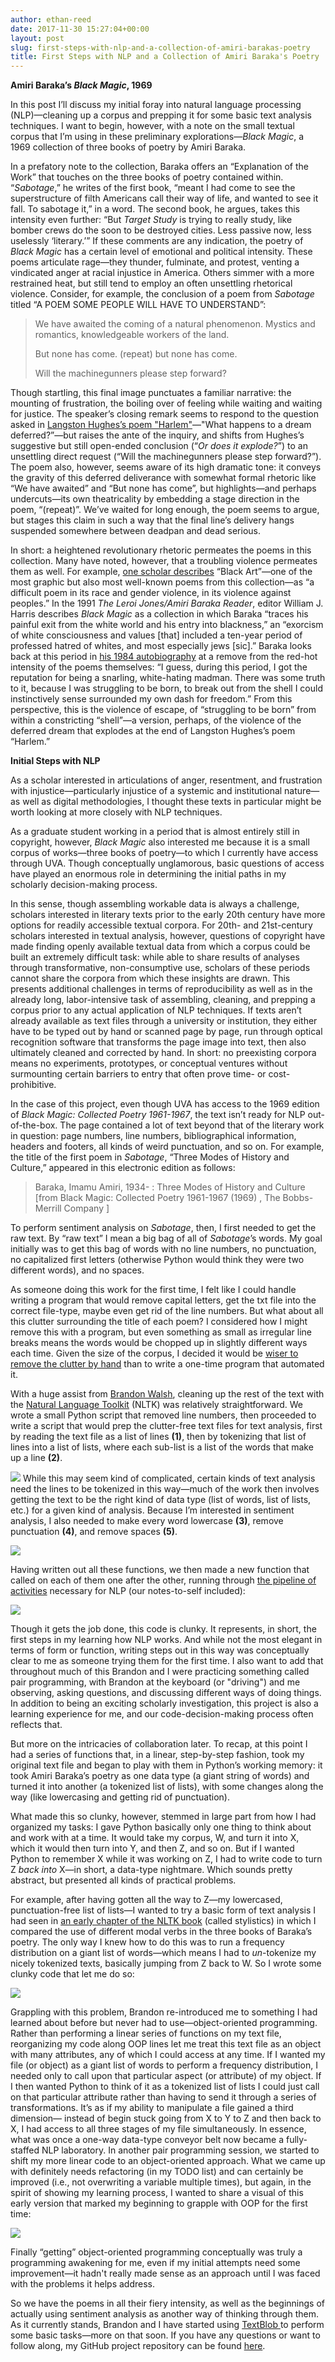 ```yaml
---
author: ethan-reed
date: 2017-11-30 15:27:04+00:00
layout: post
slug: first-steps-with-nlp-and-a-collection-of-amiri-barakas-poetry
title: First Steps with NLP and a Collection of Amiri Baraka's Poetry
---
```


**Amiri Baraka’s _Black Magic_, 1969**

In this post I’ll discuss my initial foray into natural language processing (NLP)&mdash;cleaning up a corpus and prepping it for some basic text analysis techniques. I want to begin, however, with a note on the small textual corpus that I’m using in these preliminary explorations&mdash;_Black Magic_, a 1969 collection of three books of poetry by Amiri Baraka.

In a prefatory note to the collection, Baraka offers an “Explanation of the Work” that touches on the three books of poetry contained within. “_Sabotage_,” he writes of the first book, “meant I had come to see the superstructure of filth Americans call their way of life, and wanted to see it fall. To sabotage it,” in a word. The second book, he argues, takes this intensity even further: “But _Target Study_ is trying to really study, like bomber crews do the soon to be destroyed cities. Less passive now, less uselessly ‘literary.’” If these comments are any indication, the poetry of _Black Magic_ has a certain level of emotional and political intensity. These poems articulate rage&mdash;they thunder, fulminate, and protest, venting a vindicated anger at racial injustice in America. Others simmer with a more restrained heat, but still tend to employ an often unsettling rhetorical violence. Consider, for example, the conclusion of a poem from _Sabotage_ titled “A POEM SOME PEOPLE WILL HAVE TO UNDERSTAND”:


<blockquote>We have awaited the coming of a natural
phenomenon. Mystics and romantics, knowledgeable
workers
of the land.

But none has come.
(repeat)
but none has come.

Will the machinegunners please step forward?</blockquote>


Though startling, this final image punctuates a familiar narrative: the mounting of frustration, the boiling over of feeling while waiting and waiting for justice. The speaker’s closing remark seems to respond to the question asked in [Langston Hughes’s poem "Harlem"](https://www.poetryfoundation.org/poems/46548/harlem)&mdash;"What happens to a dream deferred?”&mdash;but raises the ante of the inquiry, and shifts from Hughes’s suggestive but still open-ended conclusion (“_Or does it explode?_”) to an unsettling direct request (“Will the machinegunners please step forward?”). The poem also, however, seems aware of its high dramatic tone: it conveys the gravity of this deferred deliverance with somewhat formal rhetoric like “We have awaited” and “But none has come”, but highlights&mdash;and perhaps undercuts&mdash;its own theatricality by embedding a stage direction in the poem, “(repeat)”. We’ve waited for long enough, the poem seems to argue, but stages this claim in such a way that the final line’s delivery hangs suspended somewhere between deadpan and dead serious.

In short: a heightened revolutionary rhetoric permeates the poems in this collection. Many have noted, however, that a troubling violence permeates them as well. For example, [one scholar describes](https://www.jstor.org/stable/1512315?seq=1#page_scan_tab_contents) “Black Art”&mdash;one of the most graphic but also most well-known poems from this collection&mdash;as “a difficult poem in its race and gender violence, in its violence against peoples.” In the 1991 _The Leroi Jones/Amiri Baraka Reader_, editor William J. Harris describes _Black Magic_ as a collection in which Baraka “traces his painful exit from the white world and his entry into blackness,” an “exorcism of white consciousness and values [that] included a ten-year period of professed hatred of whites, and most especially jews [sic].” Baraka looks back at this period in [his 1984 autobiography](https://books.google.com/books?id=Z-C4E3zdBxkC&q=snarling#v=onepage&q=%22struggling%20to%20be%20born%22&f=false) at a remove from the red-hot intensity of the poems themselves: “I guess, during this period, I got the reputation for being a snarling, white-hating madman. There was some truth to it, because I was struggling to be born, to break out from the shell I could instinctively sense surrounded my own dash for freedom.” From this perspective, this is the violence of escape, of “struggling to be born” from within a constricting “shell”&mdash;a version, perhaps, of the violence of the deferred dream that explodes at the end of Langston Hughes’s poem “Harlem.”

**Initial Steps with NLP**

As a scholar interested in articulations of anger, resentment, and frustration with injustice&mdash;particularly injustice of a systemic and institutional nature&mdash;as well as digital methodologies, I thought these texts in particular might be worth looking at more closely with NLP techniques.

As a graduate student working in a period that is almost entirely still in copyright, however, _Black Magic_ also interested me because it is a small corpus of works&mdash;three books of poetry&mdash;to which I currently have access through UVA. Though conceptually unglamorous, basic questions of access have played an enormous role in determining the initial paths in my scholarly decision-making process.

In this sense, though assembling workable data is always a challenge, scholars interested in literary texts prior to the early 20th century have more options for readily accessible textual corpora. For 20th- and 21st-century scholars interested in textual analysis, however, questions of copyright have made finding openly available textual data from which a corpus could be built an extremely difficult task: while able to share results of analyses through transformative, non-consumptive use, scholars of these periods cannot share the corpora from which these insights are drawn. This presents additional challenges in terms of reproducibility as well as in the already long, labor-intensive task of assembling, cleaning, and prepping a corpus prior to any actual application of NLP techniques. If texts aren’t already available as text files through a university or institution, they either have to be typed out by hand or scanned page by page, run through optical recognition software that transforms the page image into text, then also ultimately cleaned and corrected by hand. In short: no preexisting corpora means no experiments, prototypes, or conceptual ventures without surmounting certain barriers to entry that often prove time- or cost-prohibitive.

In the case of this project, even though UVA has access to the 1969 edition of _Black Magic: Collected Poetry 1961-1967_, the text isn’t ready for NLP out-of-the-box. The page contained a lot of text beyond that of the literary work in question: page numbers, line numbers, bibliographical information, headers and footers, all kinds of weird punctuation, and so on. For example, the title of the first poem in _Sabotage_, “Three Modes of History and Culture,” appeared in this electronic edition as follows:


<blockquote>Baraka, Imamu Amiri, 1934- : Three Modes of History and Culture [from Black Magic: Collected Poetry 1961-1967 (1969) , The Bobbs-Merrill Company ]</blockquote>


To perform sentiment analysis on _Sabotage_, then, I first needed to get the raw text. By “raw text” I mean a big bag of all of _Sabotage_’s words. My goal initially was to get this bag of words with no line numbers, no punctuation, no capitalized first letters (otherwise Python would think they were two different words), and no spaces.

As someone doing this work for the first time, I felt like I could handle writing a program that would remove capital letters, get the txt file into the correct file-type, maybe even get rid of the line numbers. But what about all this clutter surrounding the title of each poem? I considered how I might remove this with a program, but even something as small as irregular line breaks means the words would be chopped up in slightly different ways each time. Given the size of the corpus, I decided it would be [wiser to remove the clutter by hand](https://xkcd.com/1319/) than to write a one-time program that automated it.

With a huge assist from [Brandon Walsh](http://scholarslab.org/people/brandon-walsh/), cleaning up the rest of the text with the [Natural Language Toolkit](http://www.nltk.org/) (NLTK) was relatively straightforward. We wrote a small Python script that removed line numbers, then proceeded to write a script that would prep the clutter-free text files for text analysis, first by reading the text file as a list of lines **(1)**, then by tokenizing that list of lines into a list of lists, where each sub-list is a list of the words that make up a line **(2)**.

![](http://scholarslab.org/wp-content/uploads/2017/11/Reed-Ethan-code-snippet-1-22.png)
While this may seem kind of complicated, certain kinds of text analysis need the lines to be tokenized in this way&mdash;much of the work then involves getting the text to be the right kind of data type (list of words, list of lists, etc.) for a given kind of analysis. Because I’m interested in sentiment analysis, I also needed to make every word lowercase **(3)**, remove punctuation **(4)**, and remove spaces **(5)**.

![](http://scholarslab.org/wp-content/uploads/2017/11/Reed-Ethan-code-snippet-3-5.png)

Having written out all these functions, we then made a new function that called on each of them one after the other, running through [the pipeline of activities](https://www.quora.com/What-is-natural-language-processing-pipeline) necessary for NLP (our notes-to-self included):

![](http://scholarslab.org/wp-content/uploads/2017/11/Reed-Ethan-code-snippet-6.png)

Though it gets the job done, this code is clunky. It represents, in short, the first steps in my learning how NLP works. And while not the most elegant in terms of form or function, writing steps out in this way was conceptually clear to me as someone trying them for the first time. I also want to add that throughout much of this Brandon and I were practicing something called pair programming, with Brandon at the keyboard (or "driving") and me observing, asking questions, and discussing different ways of doing things. In addition to being an exciting scholarly investigation, this project is also a learning experience for me, and our code-decision-making process often reflects that.

But more on the intricacies of collaboration later. To recap, at this point I had a series of functions that, in a linear, step-by-step fashion, took my original text file and began to play with them in Python’s working memory: it took Amiri Baraka’s poetry as one data type (a giant string of words) and turned it into another (a tokenized list of lists), with some changes along the way (like lowercasing and getting rid of punctuation).

What made this so clunky, however, stemmed in large part from how I had organized my tasks: I gave Python basically only one thing to think about and work with at a time. It would take my corpus, W, and turn it into X, which it would then turn into Y, and then Z, and so on. But if I wanted Python to remember X while it was working on Z, I had to write code to turn Z _back into_ X&mdash;in short, a data-type nightmare. Which sounds pretty abstract, but presented all kinds of practical problems.

For example, after having gotten all the way to Z&mdash;my lowercased, punctuation-free list of lists&mdash;I wanted to try a basic form of text analysis I had seen in [an early chapter of the NLTK book](http://www.nltk.org/book/ch02.html) (called stylistics) in which I compared the use of different modal verbs in the three books of Baraka’s poetry. The only way I knew how to do this was to run a frequency distribution on a giant list of words&mdash;which means I had to _un_-tokenize my nicely tokenized texts, basically jumping from Z back to W. So I wrote some clunky code that let me do so:

![](http://scholarslab.org/wp-content/uploads/2017/11/Reed-Ethan-code-snippet-7.png)

Grappling with this problem, Brandon re-introduced me to something I had learned about before but never had to use&mdash;object-oriented programming. Rather than performing a linear series of functions on my text file, reorganizing my code along OOP lines let me treat this text file as an object with many attributes, any of which I could access at any time. If I wanted my file (or object) as a giant list of words to perform a frequency distribution, I needed only to call upon that particular aspect (or attribute) of my object. If I then wanted Python to think of it as a tokenized list of lists I could just call on that particular attribute rather than having to send it through a series of transformations. It’s as if my ability to manipulate a file gained a third dimension&mdash; instead of begin stuck going from X to Y to Z and then back to X, I had access to all three stages of my file simultaneously. In essence, what was once a one-way data-type conveyor belt now became a fully-staffed NLP laboratory. In another pair programming session, we started to shift my more linear code to an object-oriented approach. What we came up with definitely needs refactoring (in my TODO list) and can certainly be improved (i.e., not overwriting a variable multiple times), but again, in the spirit of showing my learning process, I wanted to share a visual of this early version that marked my beginning to grapple with OOP for the first time:

![](http://scholarslab.org/wp-content/uploads/2017/11/Reed-Ethan-code-snippet-8.png)

Finally “getting” object-oriented programming conceptually was truly a programming awakening for me, even if my initial attempts need some improvement&mdash;it hadn't really made sense as an approach until I was faced with the problems it helps address.

So we have the poems in all their fiery intensity, as well as the beginnings of actually using sentiment analysis as another way of thinking through them. As it currently stands, Brandon and I have started using [TextBlob ](https://textblob.readthedocs.io/en/dev/quickstart.html#sentiment-analysis)to perform some basic tasks&mdash;more on that soon. If you have any questions or want to follow along, my GitHub project repository can be found [here](https://github.com/reedeth/feelings).
